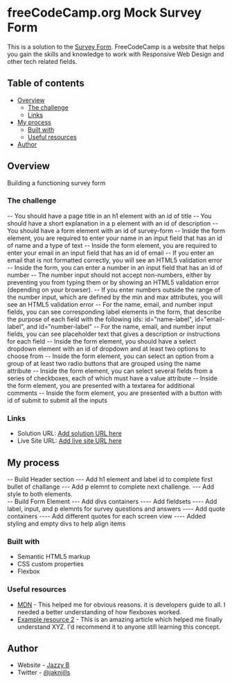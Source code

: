 # freeCodeCamp.org Mock Survey Form

This is a solution to the [Survey Form](https://www.freecodcamp.com). FreeCodeCamp is a website that helps you gain the skills and knowledge to work with Responsive Web Design and other tech related fields.

## Table of contents

- [Overview](#overview)
  - [The challenge](#the-challenge)
  - [Links](#links)
- [My process](#my-process)
  - [Built with](#built-with)
  - [Useful resources](#useful-resources)
- [Author](#author)

## Overview

Building a functioning survey form

### The challenge

  -- You should have a page title in an h1 element with an id of title
  -- You should have a short explanation in a p element with an id of description
  -- You should have a form element with an id of survey-form
  -- Inside the form element, you are required to enter your name in an input field that has an id of name and a type of text
  -- Inside the form element, you are required to enter your email in an input field that has an id of email
  -- If you enter an email that is not formatted correctly, you will see an HTML5 validation error
  -- Inside the form, you can enter a number in an input field that has an id of number
  -- The number input should not accept non-numbers, either by preventing you from typing them or by showing an HTML5 validation error (depending on your browser).
  -- If you enter numbers outside the range of the number input, which are defined by the min and max attributes, you will see an HTML5 validation error
  -- For the name, email, and number input fields, you can see corresponding label elements in the form, that describe the purpose of each field with the following ids: id="name-label", id="email-label", and id="number-label"
  -- For the name, email, and number input fields, you can see placeholder text that gives a description or instructions for each field
  -- Inside the form element, you should have a select dropdown element with an id of dropdown and at least two options to choose from
  -- Inside the form element, you can select an option from a group of at least two radio buttons that are grouped using the name attribute
  -- Inside the form element, you can select several fields from a series of checkboxes, each of which must have a value attribute
  -- Inside the form element, you are presented with a textarea for additional comments
  -- Inside the form element, you are presented with a button with id of submit to submit all the inputs

### Links

- Solution URL: [Add solution URL here](https://your-solution-url.com)
- Live Site URL: [Add live site URL here](https://your-live-site-url.com)

## My process

  -- Build Header section
    --- Add h1 element and label id to complete first bullet of challange
    --- Add p elemnt to complete next challenge.
    --- Add style to both elements.  
  -- Build Form Element
    --- Add divs  containers
      ---- Add fieldsets
        ---- Add label, input, and p elemnts for survey questions and answers
      ---- Add quote containers
        ---- Add different quotes for each screen view
      ---- Added styling and empty divs to help align items

### Built with

- Semantic HTML5 markup
- CSS custom properties
- Flexbox

### Useful resources

- [MDN](https://developer.mozilla.org/en-US/) - This helped me for obvious reasons. it is developers guide to all. I needed a better understanding of how flexboxes worked.
- [Example resource 2](https://www.example.com) - This is an amazing article which helped me finally understand XYZ. I'd recommend it to anyone still learning this concept.

## Author

- Website - [Jazzy B](https://www.your-site.com)
- Twitter - [@jaknjills](https://www.twitter.com/yourusername)
